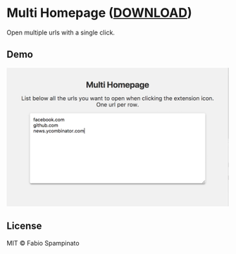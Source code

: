 # Multi Homepage ([DOWNLOAD](https://chrome.google.com/webstore/detail/multi-homepage/ndepbcaahckdllkanlbnpdlkofblebfn))

Open multiple urls with a single click.

## Demo

<p align="center">
	<img src="resources/screenshots/options.png" width="750" alt="Options">
</p>

## License

MIT © Fabio Spampinato
